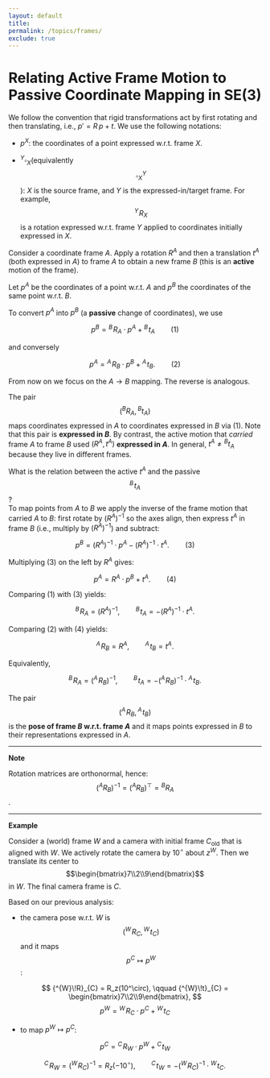 ```yaml
---
layout: default
title: 
permalink: /topics/frames/
exclude: true
---
```


# Relating Active Frame Motion to Passive Coordinate Mapping in SE(3)

We follow the convention that rigid transformations act by first rotating and then translating, i.e., $p' = R\,p + t$. We use the following notations:

- $p^X$: the coordinates of a point expressed w.r.t. frame $X$.

- $^Y\square_X$(equivalently $$\square^Y_X$$): $X$ is the source frame, and $Y$ is the expressed-in/target frame. For example, $${^{Y}\!R}_{X}$$ is a rotation expressed w.r.t. frame $Y$ applied to coordinates initially expressed in $X$.

Consider a coordinate frame $A$. Apply a rotation $R^A$ and then a translation $t^A$ (both expressed in $A$) to frame $A$ to obtain a new frame $B$ (this is an **active** motion of the frame).

Let $p^A$ be the coordinates of a point w.r.t. $A$ and $p^B$ the coordinates of the same point w.r.t. $B$.

To convert $p^A$ into $p^B$ (a **passive** change of coordinates), we use

$$
p^B = {^{B}\!R}_{A} \cdot p^A + {^{B}\!t}_{A} \qquad (1)
$$

and conversely

$$
p^A = {^{A}\!R}_{B} \cdot p^B + {^{A}\!t}_{B}. \qquad (2)
$$

From now on we focus on the $A \to B$ mapping. The reverse is analogous.

The pair $$({^{B}R}_{A},{^{B}t}_{A})$$ maps coordinates expressed in $A$ to coordinates expressed in $B$ via $(1)$. Note that this pair is **expressed in $B$**. By contrast, the active motion that *carried* frame $A$ to frame $B$ used $(R^A,t^A)$ **expressed in $A$**. In general, $t^A \neq {^{B}t}_{A}$ because they live in different frames.

What is the relation between the active $t^A$ and the passive $${^{B}\!t}_{A}$$?  
To map points from $A$ to $B$ we apply the inverse of the frame motion that carried $A$ to $B$: first rotate by $(R^A)^{-1}$ so the axes align, then express $t^A$ in frame $B$ (i.e., multiply by $(R^A)^{-1}$) and subtract:

$$
p^B = (R^A)^{-1} \cdot p^A - (R^A)^{-1} \cdot t^A. \qquad (3)
$$

Multiplying $(3)$ on the left by $R^A$ gives:

$$
p^A = R^A \cdot p^B + t^A. \qquad (4)
$$

Comparing $(1)$ with $(3)$ yields:

$$
{^{B}\!R}_{A} = (R^A)^{-1}, \qquad {^{B}\!t}_{A} = - (R^A)^{-1} \cdot t^A.
$$

Comparing $(2)$ with $(4)$ yields:

$$
{^{A}\!R}_{B} = R^A, \qquad {^{A}\!t}_{B} = t^A.
$$

Equivalently,

$$
{^{B}\!R}_{A} = ({^{A}\!R}_{B})^{-1}, \qquad
{^{B}\!t}_{A} = -({^{A}\!R}_{B})^{-1} \cdot {^{A}\!t}_{B}.
$$

The pair $$({^{A}\!R}_{B},{^{A}\!t}_{B})$$ is the **pose of frame $B$ w.r.t. frame $A$** and it maps points expressed in $B$ to their representations expressed in $A$.

---
$\textbf{Note}$

Rotation matrices are orthonormal, hence: $$({^{A}R}_{B})^{-1} = ({^{A}R}_{B})^\top = {^{B}R}_{A}$$.

---
$\textbf{Example}$

Consider a (world) frame $W$ and a camera with initial frame $C_{\text{old}}$ that is aligned with $W$. We actively rotate the camera by $10^\circ$ about $z^W$. Then we translate its center to
$$\begin{bmatrix}7\\2\\9\end{bmatrix}$$
in $W$. The final camera frame is $C$.

Based on our previous analysis:

- the camera pose w.r.t. $W$ is $$\big({^W\!R_C}, {^W\!t_C}\big)$$ and it maps $$p^C \mapsto p^W$$:

$$
{^{W}\!R}_{C} = R_z(10^\circ),
\qquad
{^{W}\!t}_{C} = \begin{bmatrix}7\\2\\9\end{bmatrix},
$$
$$
p^W = {^{W}\!R}_{C}\cdot p^C + {^{W}\!t}_{C}
$$

- to map $p^W \mapsto p^C$:

$$
p^C = {^{C}\!R}_{W}\cdot p^W + {^{C}\!t}_{W}
$$
 
$$
{^{C}\!R}_{W} = ({^{W}\!R}_{C})^{-1} = R_z(-10^\circ),
\qquad
{^{C}\!t}_{W} = -({^{W}\!R}_{C})^{-1} \cdot {^{W}\!t}_{C}.
$$
